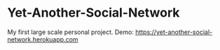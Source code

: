 # Yet-Another-Social-Network
My first large scale personal project.
Demo: https://yet-another-social-network.herokuapp.com

